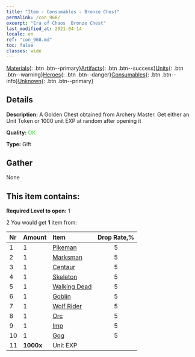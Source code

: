 ```yaml
---
title: "Item - Consumables - Bronze Chest"
permalink: /con_968/
excerpt: "Era of Chaos  Bronze Chest"
last_modified_at: 2021-04-14
locale: en
ref: "con_968.md"
toc: false
classes: wide
---
```

 [Materials](/Items/){: .btn .btn--primary}[Artifacts](/Items/Artifacts/){: .btn .btn--success}[Units](/Items/Units/){: .btn .btn--warning}[Heroes](/Items/Heroes/){: .btn .btn--danger}[Consumables](/Items/Consumables/){: .btn .btn--info}[Unknown](/Items/Unknown/){: .btn .btn--primary}

## Details
 **Description:** A Golden Chest obtained from Archery Master. Get either an Unit Token or 1000 unit EXP at random after opening it

 **Quality:** <span style="color: #32CD32">OK</span>

 **Type:** Gift

## Gather

  None

## This item contains:

 **Required Level to open:** 1

 2 You would get **1** item  from:

  | Nr | Amount |     Item    | Drop Rate,% |
  |:---|:-------|:------------|:---------:|
  | 1 | 1 | [Pikeman](/Items/unt_190/) | 5 | 
  | 2 | 1 | [Marksman](/Items/unt_191/) | 5 | 
  | 3 | 1 | [Centaur](/Items/unt_199/) | 5 | 
  | 4 | 1 | [Skeleton](/Items/unt_208/) | 5 | 
  | 5 | 1 | [Walking Dead](/Items/unt_209/) | 5 | 
  | 6 | 1 | [Goblin](/Items/unt_217/) | 5 | 
  | 7 | 1 | [Wolf Rider](/Items/unt_218/) | 5 | 
  | 8 | 1 | [Orc](/Items/unt_219/) | 5 | 
  | 9 | 1 | [Imp](/Items/unt_226/) | 5 | 
  | 10 | 1 | [Gog](/Items/unt_227/) | 5 | 
  | 11 |  **1000x** | Unit EXP |  | 50 | 
